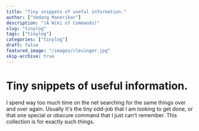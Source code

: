 ```yaml
---
title: "Tiny snippets of useful information."
author: ["Vedang Manerikar"]
description: "(A Wiki of Commands)"
slug: "tinylog"
tags: ["tinylog"]
categories: ["tinylog"]
draft: false
featured_image: "/images/clevinger.jpg"
skip-archive: true
---
```


<div class="ox-neuron-main">
<div class="ox-neuron-article">
<h1 class="ox-neuron-article-heading">Tiny snippets of useful information.</h1>
<div class="ox-neuron-article-contents">
I spend way too much time on the net searching for the same things over and over again. Usually it's the tiny odd-job that I am looking to get done, or that one special or obscure command that I <span class="underline">just can't remember</span>. This collection is for exactly such things.

</div>
</div>
</div>

